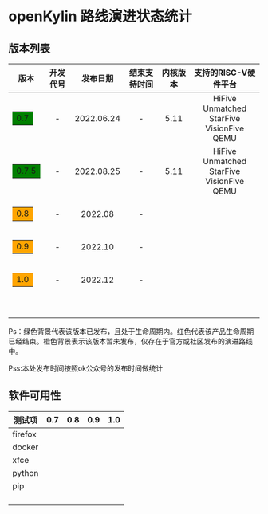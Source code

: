 # openKylin 路线演进状态统计





## 版本列表

|                         版本                         | 开发代号 |  发布日期  | 结束支持时间 | 内核版本 |                 支持的RISC-V硬件平台                 |
| :--------------------------------------------------: | :------: | :--------: | :----------: | :------: | :--------------------------------------------------: |
|  <table><tr><td bgcolor=green>0.7</td></tr></table>  |    -     | 2022.06.24 |      -       |   5.11   | HiFive Unmatched <br />StarFive VisionFive<br />QEMU |
| <table><tr><td bgcolor=green>0.7.5</td></tr></table> |    -     | 2022.08.25 |      -       |   5.11   | HiFive Unmatched <br />StarFive VisionFive<br />QEMU |
| <table><tr><td bgcolor=orange>0.8</td></tr></table>  |    -     |  2022.08   |      -       |          |                                                      |
| <table><tr><td bgcolor=orange>0.9</td></tr></table>  |    -     |  2022.10   |      -       |          |                                                      |
| <table><tr><td bgcolor=orange>1.0</td></tr></table>  |    -     |  2022.12   |      -       |          |                                                      |
|                                                      |          |            |              |          |                                                      |
|                                                      |          |            |              |          |                                                      |
|                                                      |          |            |              |          |                                                      |
|                                                      |          |            |              |          |                                                      |
|                                                      |          |            |              |          |                                                      |
|                                                      |          |            |              |          |                                                      |
|                                                      |          |            |              |          |                                                      |

Ps：绿色背景代表该版本已发布，且处于生命周期内。红色代表该产品生命周期已经结束。橙色背景表示该版本暂未发布，仅存在于官方或社区发布的演进路线中。

Pss:本处发布时间按照ok公众号的发布时间做统计


## 软件可用性

| 测试项  | 0.7  | 0.8  | 0.9  | 1.0  |
| ------- | ---- | ---- | ---- | ---- |
| firefox |      |      |      |      |
| docker  |      |      |      |      |
| xfce    |      |      |      |      |
| python  |      |      |      |      |
| pip     |      |      |      |      |
|         |      |      |      |      |
|         |      |      |      |      |
|         |      |      |      |      |
|         |      |      |      |      |

